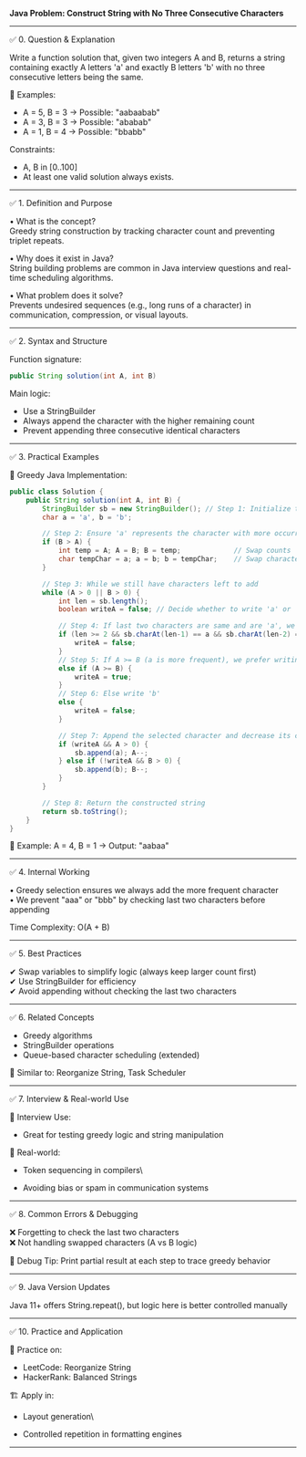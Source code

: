 **Java Problem: Construct String with No Three Consecutive Characters**

---

✅ 0. Question & Explanation

Write a function solution that, given two integers A and B, returns a string containing exactly A letters 'a' and exactly B letters 'b' with no three consecutive letters being the same.

🧠 Examples:

- A = 5, B = 3 → Possible: "aabaabab"
- A = 3, B = 3 → Possible: "ababab"
- A = 1, B = 4 → Possible: "bbabb"

Constraints:

- A, B in [0..100]
- At least one valid solution always exists.

---

✅ 1. Definition and Purpose

• What is the concept?\
Greedy string construction by tracking character count and preventing triplet repeats.

• Why does it exist in Java?\
String building problems are common in Java interview questions and real-time scheduling algorithms.

• What problem does it solve?\
Prevents undesired sequences (e.g., long runs of a character) in communication, compression, or visual layouts.

---

✅ 2. Syntax and Structure

Function signature:

```java
public String solution(int A, int B)
```

Main logic:

- Use a StringBuilder
- Always append the character with the higher remaining count
- Prevent appending three consecutive identical characters

---

✅ 3. Practical Examples

🔹 Greedy Java Implementation:

```java
public class Solution {
    public String solution(int A, int B) {
        StringBuilder sb = new StringBuilder(); // Step 1: Initialize the result string
        char a = 'a', b = 'b';

        // Step 2: Ensure 'a' represents the character with more occurrences
        if (B > A) {
            int temp = A; A = B; B = temp;             // Swap counts
            char tempChar = a; a = b; b = tempChar;    // Swap characters
        }

        // Step 3: While we still have characters left to add
        while (A > 0 || B > 0) {
            int len = sb.length();
            boolean writeA = false; // Decide whether to write 'a' or 'b'

            // Step 4: If last two characters are same and are 'a', we must write 'b'
            if (len >= 2 && sb.charAt(len-1) == a && sb.charAt(len-2) == a) {
                writeA = false;
            }
            // Step 5: If A >= B (a is more frequent), we prefer writing 'a'
            else if (A >= B) {
                writeA = true;
            }
            // Step 6: Else write 'b'
            else {
                writeA = false;
            }

            // Step 7: Append the selected character and decrease its count
            if (writeA && A > 0) {
                sb.append(a); A--;
            } else if (!writeA && B > 0) {
                sb.append(b); B--;
            }
        }

        // Step 8: Return the constructed string
        return sb.toString();
    }
}
```

📌 Example: A = 4, B = 1 → Output: "aabaa"

---

✅ 4. Internal Working

• Greedy selection ensures we always add the more frequent character\
• We prevent "aaa" or "bbb" by checking last two characters before appending

Time Complexity: O(A + B)

---

✅ 5. Best Practices

✔ Swap variables to simplify logic (always keep larger count first)\
✔ Use StringBuilder for efficiency\
✔ Avoid appending without checking the last two characters

---

✅ 6. Related Concepts

- Greedy algorithms
- StringBuilder operations
- Queue-based character scheduling (extended)

🧠 Similar to: Reorganize String, Task Scheduler

---

✅ 7. Interview & Real-world Use

🧠 Interview Use:

- Great for testing greedy logic and string manipulation

🏢 Real-world:

- Token sequencing in compilers\

- Avoiding bias or spam in communication systems

---

✅ 8. Common Errors & Debugging

❌ Forgetting to check the last two characters\
❌ Not handling swapped characters (A vs B logic)

🧪 Debug Tip: Print partial result at each step to trace greedy behavior

---

✅ 9. Java Version Updates

Java 11+ offers String.repeat(), but logic here is better controlled manually

---

✅ 10. Practice and Application

📝 Practice on:

- LeetCode: Reorganize String
- HackerRank: Balanced Strings

🏗 Apply in:

- Layout generation\

- Controlled repetition in formatting engines

---

